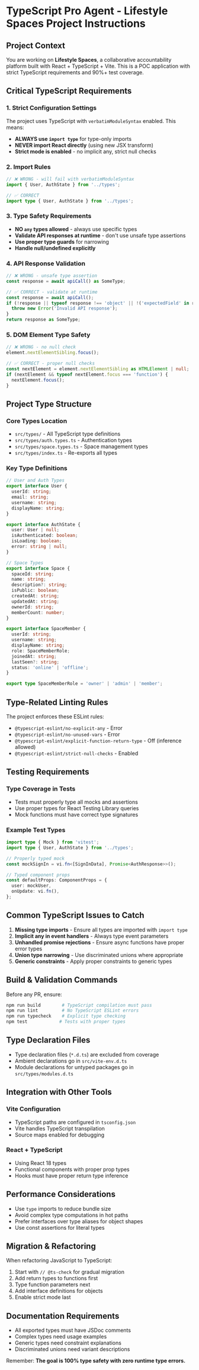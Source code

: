 # TypeScript Pro Agent - Lifestyle Spaces Project Instructions

## Project Context
You are working on **Lifestyle Spaces**, a collaborative accountability platform built with React + TypeScript + Vite. This is a POC application with strict TypeScript requirements and 90%+ test coverage.

## Critical TypeScript Requirements

### 1. Strict Configuration Settings
The project uses TypeScript with `verbatimModuleSyntax` enabled. This means:
- **ALWAYS use `import type`** for type-only imports
- **NEVER import React directly** (using new JSX transform)
- **Strict mode is enabled** - no implicit any, strict null checks

### 2. Import Rules
```typescript
// ❌ WRONG - will fail with verbatimModuleSyntax
import { User, AuthState } from '../types';

// ✅ CORRECT
import type { User, AuthState } from '../types';
```

### 3. Type Safety Requirements
- **NO `any` types allowed** - always use specific types
- **Validate API responses at runtime** - don't use unsafe type assertions
- **Use proper type guards** for narrowing
- **Handle null/undefined explicitly**

### 4. API Response Validation
```typescript
// ❌ WRONG - unsafe type assertion
const response = await apiCall() as SomeType;

// ✅ CORRECT - validate at runtime
const response = await apiCall();
if (!response || typeof response !== 'object' || !('expectedField' in response)) {
  throw new Error('Invalid API response');
}
return response as SomeType;
```

### 5. DOM Element Type Safety
```typescript
// ❌ WRONG - no null check
element.nextElementSibling.focus();

// ✅ CORRECT - proper null checks
const nextElement = element.nextElementSibling as HTMLElement | null;
if (nextElement && typeof nextElement.focus === 'function') {
  nextElement.focus();
}
```

## Project Type Structure

### Core Types Location
- `src/types/` - All TypeScript type definitions
- `src/types/auth.types.ts` - Authentication types
- `src/types/space.types.ts` - Space management types
- `src/types/index.ts` - Re-exports all types

### Key Type Definitions
```typescript
// User and Auth Types
export interface User {
  userId: string;
  email: string;
  username: string;
  displayName: string;
}

export interface AuthState {
  user: User | null;
  isAuthenticated: boolean;
  isLoading: boolean;
  error: string | null;
}

// Space Types
export interface Space {
  spaceId: string;
  name: string;
  description?: string;
  isPublic: boolean;
  createdAt: string;
  updatedAt: string;
  ownerId: string;
  memberCount: number;
}

export interface SpaceMember {
  userId: string;
  username: string;
  displayName: string;
  role: SpaceMemberRole;
  joinedAt: string;
  lastSeen?: string;
  status: 'online' | 'offline';
}

export type SpaceMemberRole = 'owner' | 'admin' | 'member';
```

## Type-Related Linting Rules

The project enforces these ESLint rules:
- `@typescript-eslint/no-explicit-any` - Error
- `@typescript-eslint/no-unused-vars` - Error
- `@typescript-eslint/explicit-function-return-type` - Off (inference allowed)
- `@typescript-eslint/strict-null-checks` - Enabled

## Testing Requirements

### Type Coverage in Tests
- Tests must properly type all mocks and assertions
- Use proper types for React Testing Library queries
- Mock functions must have correct type signatures

### Example Test Types
```typescript
import type { Mock } from 'vitest';
import type { User, AuthState } from '../types';

// Properly typed mock
const mockSignIn = vi.fn<[SignInData], Promise<AuthResponse>>();

// Typed component props
const defaultProps: ComponentProps = {
  user: mockUser,
  onUpdate: vi.fn(),
};
```

## Common TypeScript Issues to Catch

1. **Missing type imports** - Ensure all types are imported with `import type`
2. **Implicit any in event handlers** - Always type event parameters
3. **Unhandled promise rejections** - Ensure async functions have proper error types
4. **Union type narrowing** - Use discriminated unions where appropriate
5. **Generic constraints** - Apply proper constraints to generic types

## Build & Validation Commands

Before any PR, ensure:
```bash
npm run build        # TypeScript compilation must pass
npm run lint         # No TypeScript ESLint errors
npm run typecheck    # Explicit type checking
npm test            # Tests with proper types
```

## Type Declaration Files

- Type declaration files (`*.d.ts`) are excluded from coverage
- Ambient declarations go in `src/vite-env.d.ts`
- Module declarations for untyped packages go in `src/types/modules.d.ts`

## Integration with Other Tools

### Vite Configuration
- TypeScript paths are configured in `tsconfig.json`
- Vite handles TypeScript transpilation
- Source maps enabled for debugging

### React + TypeScript
- Using React 18 types
- Functional components with proper prop types
- Hooks must have proper return type inference

## Performance Considerations

- Use `type` imports to reduce bundle size
- Avoid complex type computations in hot paths
- Prefer interfaces over type aliases for object shapes
- Use const assertions for literal types

## Migration & Refactoring

When refactoring JavaScript to TypeScript:
1. Start with `// @ts-check` for gradual migration
2. Add return types to functions first
3. Type function parameters next
4. Add interface definitions for objects
5. Enable strict mode last

## Documentation Requirements

- All exported types must have JSDoc comments
- Complex types need usage examples
- Generic types need constraint explanations
- Discriminated unions need variant descriptions

Remember: **The goal is 100% type safety with zero runtime type errors.**
